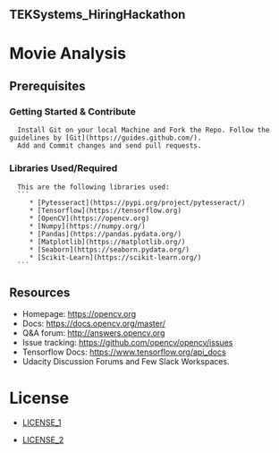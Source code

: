 ## TEKSystems_HiringHackathon

# Movie Analysis


## Prerequisites

  ### Getting Started & Contribute
      Install Git on your local Machine and Fork the Repo. Follow the guidelines by [Git](https://guides.github.com/).
      Add and Commit changes and send pull requests.

  ### Libraries Used/Required
      This are the following libraries used: 
      ```
         * [Pytesseract](https://pypi.org/project/pytesseract/)
         * [Tensorflow](https://tensorflow.org)
         * [OpenCV](https://opencv.org)
         * [Numpy](https://numpy.org/)
         * [Pandas](https://pandas.pydata.org/)
         * [Matplotlib](https://matplotlib.org/)
         * [Seaborn](https://seaborn.pydata.org/)
         * [Scikit-Learn](https://scikit-learn.org/)
      ```


## Resources

* Homepage: <https://opencv.org>
* Docs: <https://docs.opencv.org/master/>
* Q&A forum: <http://answers.opencv.org>
* Issue tracking: <https://github.com/opencv/opencv/issues>
* Tensorflow Docs: <https://www.tensorflow.org/api_docs>
* Udacity Discussion Forums and Few Slack Workspaces.


# License
   
  * [LICENSE_1](https://github.com/ravireddy07/TEKSystems_Hackathon/LICENSE_1)
   
   
  * [LICENSE_2](https://github.com/ravireddy07/TEKSystems_Hackathon/LICENSE_2)
